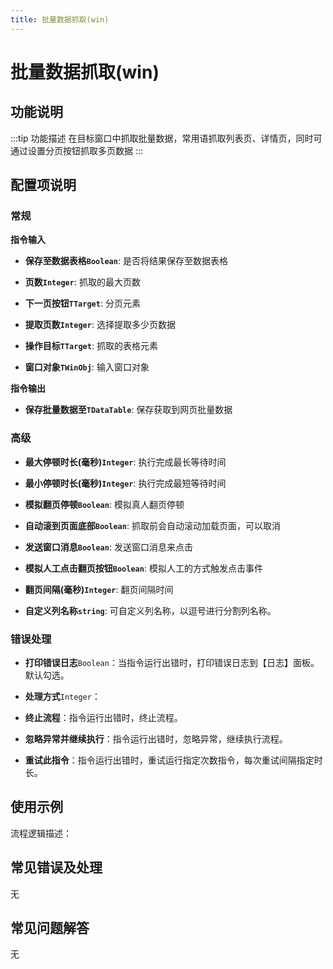 ```yaml
---
title: 批量数据抓取(win)
---
```


# 批量数据抓取(win)

## 功能说明

:::tip 功能描述
在目标窗口中抓取批量数据，常用语抓取列表页、详情页，同时可通过设置分页按钮抓取多页数据
:::

## 配置项说明

### 常规

**指令输入**

- **保存至数据表格`Boolean`**: 是否将结果保存至数据表格

- **页数`Integer`**: 抓取的最大页数

- **下一页按钮`TTarget`**: 分页元素

- **提取页数`Integer`**: 选择提取多少页数据

- **操作目标`TTarget`**: 抓取的表格元素

- **窗口对象`TWinObj`**: 输入窗口对象


**指令输出**

- **保存批量数据至`TDataTable`**: 保存获取到网页批量数据

### 高级

- **最大停顿时长(毫秒)`Integer`**: 执行完成最长等待时间

- **最小停顿时长(毫秒)`Integer`**: 执行完成最短等待时间

- **模拟翻页停顿`Boolean`**: 模拟真人翻页停顿

- **自动滚到页面底部`Boolean`**: 抓取前会自动滚动加载页面，可以取消

- **发送窗口消息`Boolean`**: 发送窗口消息来点击

- **模拟人工点击翻页按钮`Boolean`**: 模拟人工的方式触发点击事件

- **翻页间隔(毫秒)`Integer`**: 翻页间隔时间

- **自定义列名称`string`**: 可自定义列名称，以逗号进行分割列名称。

### 错误处理

- **打印错误日志**`Boolean`：当指令运行出错时，打印错误日志到【日志】面板。默认勾选。

- **处理方式**`Integer`：

 - **终止流程**：指令运行出错时，终止流程。

 - **忽略异常并继续执行**：指令运行出错时，忽略异常，继续执行流程。

 - **重试此指令**：指令运行出错时，重试运行指定次数指令，每次重试间隔指定时长。

## 使用示例

流程逻辑描述：

## 常见错误及处理

无

## 常见问题解答

无

